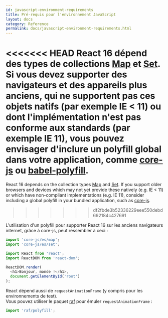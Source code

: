 ```yaml
---
id: javascript-environment-requirements
title: Pré-requis pour l'environnement JavaScript
layout: docs
category: Reference
permalink: docs/javascript-environment-requirements.html
---
```


<<<<<<< HEAD
React 16 dépend des types de collections [Map](https://developer.mozilla.org/fr/docs/Web/JavaScript/Reference/Objets_globaux/Map) et [Set](https://developer.mozilla.org/fr/docs/Web/JavaScript/Reference/Objets_globaux/Set). Si vous devez supporter des navigateurs et des appareils plus anciens, qui ne supportent pas ces objets natifs (par exemple IE < 11) ou dont l'implémentation n'est pas conforme aux standards (par exemple IE 11), vous pouvez envisager d'inclure un polyfill global dans votre application, comme [core-js](https://github.com/zloirock/core-js) ou [babel-polyfill](https://babeljs.io/docs/usage/polyfill/).
=======
React 16 depends on the collection types [Map](https://developer.mozilla.org/en-US/docs/Web/JavaScript/Reference/Global_Objects/Map) and [Set](https://developer.mozilla.org/en-US/docs/Web/JavaScript/Reference/Global_Objects/Set). If you support older browsers and devices which may not yet provide these natively (e.g. IE < 11) or which have non-compliant implementations (e.g. IE 11), consider including a global polyfill in your bundled application, such as [core-js](https://github.com/zloirock/core-js).
>>>>>>> df2fbde3b52336229eee550debd692184c427691

L'utilisation d'un polyfill pour supporter React 16 sur les anciens navigateurs internet, grâce à core-js, peut ressembler à ceci :

```js
import 'core-js/es/map';
import 'core-js/es/set';

import React from 'react';
import ReactDOM from 'react-dom';

ReactDOM.render(
  <h1>Bonjour, monde !</h1>,
  document.getElementById('root')
);
```

React dépend aussi de `requestAnimationFrame` (y compris pour les environnements de test).   
Vous pouvez utiliser le paquet [raf](https://www.npmjs.com/package/raf) pour émuler `requestAnimationFrame` :

```js
import 'raf/polyfill';
```
